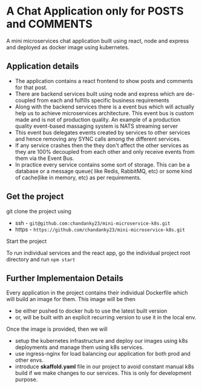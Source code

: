 # A Chat Application only for POSTS and COMMENTS
A mini microservices chat application built using react, node and express and deployed as docker image using kubernetes.

## Application details

* The application contains a react frontend to show posts and comments for that post.
* There are backend services built using node and express which are de-coupled from each and fulfills specific business requirements
* Along with the backend services there is a event bus which will actually help us to achieve microservices architecture. This event bus is custom made and is not of production quality. An example of a production quality event-based massaging system is NATS streaming server
* This event bus delegates events created by services to other services and hence removing any SYNC calls among the different services.
* If any service crashes then the they don't affect the other services as they are 100% decoupled from each other and only receive events from them via the Event Bus.
* In practice every service contains some sort of storage. This can be a database or a message queue( like Redis, RabbitMQ, etc) or some kind of cache(like in memory, etc) as per requirements.

## Get the project

git clone the project using
* ssh - `git@github.com:chandanky23/mini-microservice-k8s.git`
* https - `https://github.com/chandanky23/mini-microservice-k8s.git`

Start the project

To run individual services and the react app, go the individual project root directory and run `npm start`

## Further Implementaion Details
Every application in the project contains their individual Dockerfile which will build an image for them. This image will be then
* be either pushed to docker hub to use the latest built version
* or, will be built with an explicit recurring version to use it in the local env.

Once the image is provided, then we will 
* setup the kubernetes infrastructure and deploy our images using k8s deployments and manage them using k8s services.
* use ingress-nginx for load balancing our application for both prod and other envs.
* introduce **skaffold.yaml** file in our project to avoid constant manual k8s build if we make changes to our services. This is only for development purpose.
